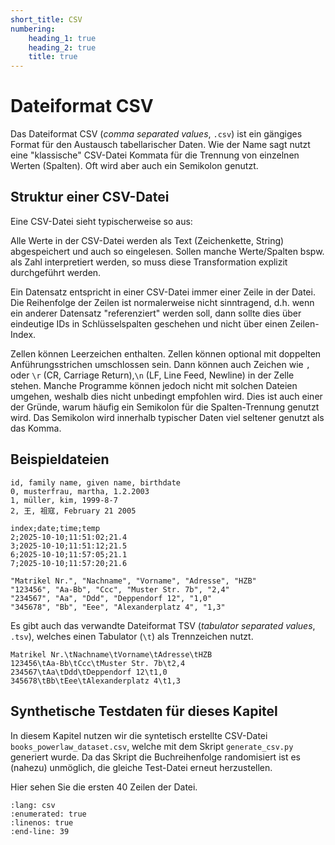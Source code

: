 ```yaml
---
short_title: CSV
numbering:
    heading_1: true
    heading_2: true
    title: true
---
```


# Dateiformat CSV

Das Dateiformat CSV (_comma separated values_, `.csv`) ist ein gängiges Format
für den Austausch tabellarischer Daten. Wie der Name sagt nutzt eine
"klassische" CSV-Datei Kommata für die Trennung von einzelnen Werten (Spalten).
Oft wird aber auch ein Semikolon genutzt.

## Struktur einer CSV-Datei

Eine CSV-Datei sieht typischerweise so aus:

Alle Werte in der CSV-Datei werden als Text (Zeichenkette, String)
abgespeichert und auch so eingelesen. Sollen manche Werte/Spalten bspw. als
Zahl interpretiert werden, so muss diese Transformation explizit durchgeführt
werden.

Ein Datensatz entspricht in einer CSV-Datei immer einer Zeile in der Datei. Die
Reihenfolge der Zeilen ist normalerweise nicht sinntragend, d.h. wenn ein
anderer Datensatz "referenziert" werden soll, dann sollte dies über eindeutige
IDs in Schlüsselspalten geschehen und nicht über einen Zeilen-Index.

Zellen können Leerzeichen enthalten. Zellen können optional mit doppelten
Anführungsstrichen umschlossen sein. Dann können auch Zeichen wie `,` oder `\r`
(CR, Carriage Return),`\n` (LF, Line Feed, Newline) in der Zelle stehen. Manche
Programme können jedoch nicht mit solchen Dateien umgehen, weshalb dies nicht
unbedingt empfohlen wird. Dies ist auch einer der Gründe, warum häufig ein
Semikolon für die Spalten-Trennung genutzt wird. Das Semikolon wird innerhalb
typischer Daten viel seltener genutzt als das Komma.

## Beispieldateien

```csv
id, family name, given name, birthdate
0, musterfrau, martha, 1.2.2003
1, müller, kim, 1999-8-7
2, 王, 祖寇, February 21 2005
```

```csv
index;date;time;temp
2;2025-10-10;11:51:02;21.4
3;2025-10-10;11:51:12;21.5
6;2025-10-10;11:57:05;21.1
7;2025-10-10;11:57:20;21.6
```

```csv
"Matrikel Nr.", "Nachname", "Vorname", "Adresse", "HZB"
"123456", "Aa-Bb", "Ccc", "Muster Str. 7b", "2,4"
"234567", "Aa", "Ddd", "Deppendorf 12", "1,0"
"345678", "Bb", "Eee", "Alexanderplatz 4", "1,3"

```

Es gibt auch das verwandte Dateiformat TSV (_tabulator separated values_,
`.tsv`), welches einen Tabulator (`\t`) als Trennzeichen nutzt.

```tsv
Matrikel Nr.\tNachname\tVorname\tAdresse\tHZB
123456\tAa-Bb\tCcc\tMuster Str. 7b\t2,4
234567\tAa\tDdd\tDeppendorf 12\t1,0
345678\tBb\tEee\tAlexanderplatz 4\t1,3

```

## Synthetische Testdaten für dieses Kapitel

In diesem Kapitel nutzen wir die syntetisch erstellte CSV-Datei
`books_powerlaw_dataset.csv`, welche mit dem Skript `generate_csv.py` generiert
wurde. Da das Skript die Buchreihenfolge randomisiert ist es (nahezu) unmöglich,
die gleiche Test-Datei erneut herzustellen.

Hier sehen Sie die ersten 40 Zeilen der Datei.

```{include} books_powerlaw_dataset.csv
:lang: csv
:enumerated: true
:linenos: true
:end-line: 39
```